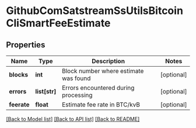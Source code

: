 # GithubComSatstreamSsUtilsBitcoinCliSmartFeeEstimate

## Properties
Name | Type | Description | Notes
------------ | ------------- | ------------- | -------------
**blocks** | **int** | Block number where estimate was found | [optional] 
**errors** | **list[str]** | Errors encountered during processing | [optional] 
**feerate** | **float** | Estimate fee rate in BTC/kvB | [optional] 

[[Back to Model list]](../README.md#documentation-for-models) [[Back to API list]](../README.md#documentation-for-api-endpoints) [[Back to README]](../README.md)

